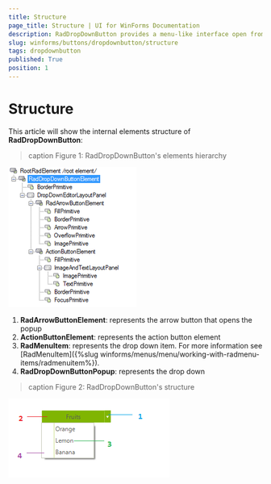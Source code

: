 ```yaml
---
title: Structure
page_title: Structure | UI for WinForms Documentation
description: RadDropDownButton provides a menu-like interface open from a button. Each of the items of RadDropDownButton can be set to perform an action when clicked.
slug: winforms/buttons/dropdownbutton/structure
tags: dropdownbutton
published: True
position: 1
---
```


# Structure

This article will show the internal elements structure of __RadDropDownButton__:

>caption Figure 1: RadDropDownButton's elements hierarchy

![buttons-dropdownbutton-structure 001](images/buttons-dropdownbutton-structure001.png)

1. __RadArrowButtonElement__: represents the arrow button that opens the popup
2. __ActionButtonElement__: represents the action button element
3. __RadMenuItem__: represents the drop down item. For more information see [RadMenuItem]({%slug winforms/menus/menu/working-with-radmenu-items/radmenuitem%}).
4. __RadDropDownButtonPopup__: represents the drop down

>caption Figure 2: RadDropDownButton's structure

![buttons-dropdownbutton-structure 002](images/buttons-dropdownbutton-structure002.png)

